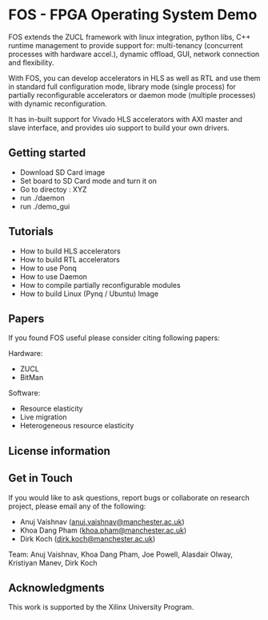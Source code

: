 # FOS - FPGA Operating System Demo

FOS extends the ZUCL framework with linux integration, python libs, C++ runtime management to provide support for: multi-tenancy (concurrent processes with hardware accel.), dynamic offload, GUI, network connection and flexibility.

With FOS, you can develop accelerators in HLS as well as RTL and use them in standard full configuration mode, library mode (single process) for partially reconfigurable accelerators or daemon mode (multiple processes) with dynamic reconfiguration. 

It has in-built support for Vivado HLS accelerators with AXI master and slave interface, and provides uio support to build your own drivers. 

## Getting started

- Download SD Card image
- Set board to SD Card mode and turn it on
- Go to directoy : XYZ
- run ./daemon
- run ./demo_gui

## Tutorials

- How to build HLS accelerators
- How to build RTL accelerators
- How to use Ponq
- How to use Daemon
- How to compile partially reconfigurable modules
- How to build Linux (Pynq / Ubuntu) Image

## Papers

If you found FOS useful please consider citing following papers:

Hardware: 
- ZUCL
- BitMan

Software: 
- Resource elasticity
- Live migration 
- Heterogeneous resource elasticity


## License information



## Get in Touch 

If you would like to ask questions, report bugs or collaborate on research project, please email any of the following: 

- Anuj Vaishnav (anuj.vaishnav@manchester.ac.uk)
- Khoa Dang Pham (khoa.pham@manchester.ac.uk)
- Dirk Koch (dirk.koch@manchester.ac.uk)

Team:
Anuj Vaishnav, Khoa Dang Pham, Joe Powell, Alasdair Olway, Kristiyan Manev, Dirk Koch 

## Acknowledgments

This work is supported by the Xilinx University Program. 

